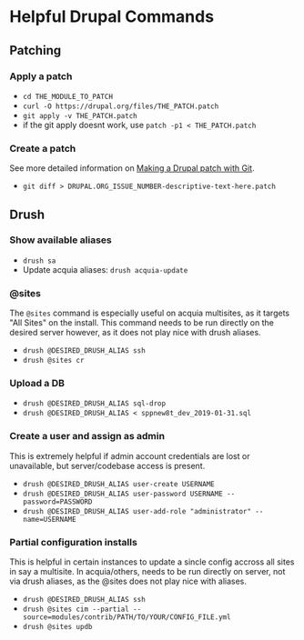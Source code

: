 # Helpful Drupal Commands

## Patching

### Apply a patch

- `cd THE_MODULE_TO_PATCH`
- `curl -O https://drupal.org/files/THE_PATCH.patch`
- `git apply -v THE_PATCH.patch`
- if the git apply doesnt work, use `patch -p1 < THE_PATCH.patch`

### Create a patch

See more detailed information on [Making a Drupal patch with Git](https://www.drupal.org/node/707484).

- `git diff > DRUPAL.ORG_ISSUE_NUMBER-descriptive-text-here.patch`

## Drush

### Show available aliases

- `drush sa`
- Update acquia aliases: `drush acquia-update`

### @sites

The `@sites` command is especially useful on acquia multisites, as it targets "All Sites" on the install. This command needs to be run directly on the desired server however, as it does not play nice with drush aliases.

- `drush @DESIRED_DRUSH_ALIAS ssh`
- `drush @sites cr`

### Upload a DB

- `drush @DESIRED_DRUSH_ALIAS sql-drop`
- `drush @DESIRED_DRUSH_ALIAS < sppnew8t_dev_2019-01-31.sql`

### Create a user and assign as admin

This is extremely helpful if admin account credentials are lost or unavailable, but server/codebase access is present.

- `drush @DESIRED_DRUSH_ALIAS user-create USERNAME`
- `drush @DESIRED_DRUSH_ALIAS user-password USERNAME --password=PASSWORD`
- `drush @DESIRED_DRUSH_ALIAS user-add-role "administrator" --name=USERNAME`

### Partial configuration installs

This is helpful in certain instances to update a sincle config accross all sites in say a multisite. In acquia/others, needs to be run directly on server, not via drush aliases, as the @sites does not play nice with aliases.

- `drush @DESIRED_DRUSH_ALIAS ssh`
- `drush @sites cim --partial --source=modules/contrib/PATH/TO/YOUR/CONFIG_FILE.yml`
- `drush @sites updb`
